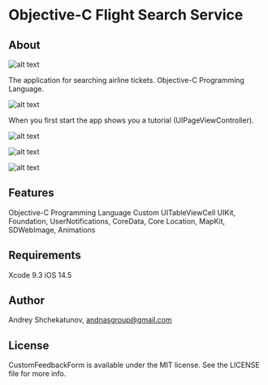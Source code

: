 # Objective-C Flight Search Service

## About

![alt text](https://github.com/AndNasPlay/Objective-C-FlightSearchService/blob/main/Img%20presentation/FirstScreen.png "screen")

The application for searching airline tickets. Objective-C Programming Language.

![alt text](https://github.com/AndNasPlay/Objective-C-FlightSearchService/blob/main/Img%20presentation/SecondScreen.png "screen")

When you first start the app shows you a tutorial (UIPageViewController).

![alt text](https://github.com/AndNasPlay/Objective-C-FlightSearchService/blob/main/Img%20presentation/TheThird%20screen.png "screen")

![alt text](https://github.com/AndNasPlay/Objective-C-FlightSearchService/blob/main/Img%20presentation/fourth%20screen.png "screen")

![alt text](https://github.com/AndNasPlay/Objective-C-FlightSearchService/blob/main/Img%20presentation/fifth%20screen.png "screen")


## Features
Objective-C Programming Language
Custom UITableViewCell
UIKit, Foundation, UserNotifications, CoreData, Core Location, MapKit, SDWebImage, Animations

## Requirements

Xcode 9.3
iOS 14.5

## Author

Andrey Shchekatunov, <andnasgroup@gmail.com>

## License

CustomFeedbackForm is available under the MIT license. See the LICENSE file for more info.

